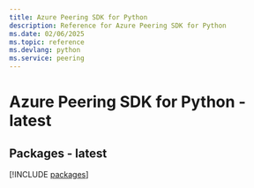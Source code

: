 ```yaml
---
title: Azure Peering SDK for Python
description: Reference for Azure Peering SDK for Python
ms.date: 02/06/2025
ms.topic: reference
ms.devlang: python
ms.service: peering
---
```

# Azure Peering SDK for Python - latest
## Packages - latest
[!INCLUDE [packages](peering-index.md)]